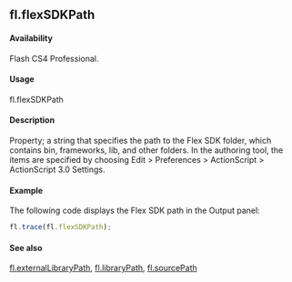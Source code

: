 ## fl.flexSDKPath

#### Availability

Flash CS4 Professional.

#### Usage

fl.flexSDKPath

#### Description

Property; a string that specifies the path to the Flex SDK folder, which contains bin, frameworks, lib, and other folders. In the authoring tool, the items are specified by choosing Edit > Preferences > ActionScript > ActionScript 3.0 Settings.

#### Example

The following code displays the Flex SDK path in the Output panel:
```javascript
fl.trace(fl.flexSDKPath);

```
#### See also

[fl.externalLibraryPath](../flash_object_(fl)/fl23.md), [fl.libraryPath](../flash_object_(fl)/fl39.md),  [fl.sourcePath](../flash_object_(fl)/fl72.md)
